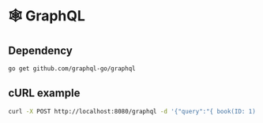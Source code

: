 # 🕸  GraphQL

## Dependency

```bash
go get github.com/graphql-go/graphql
```

## cURL example
```bash
curl -X POST http://localhost:8080/graphql -d '{"query":"{ book(ID: 1) { Title Author { Name } } }"}'
```
